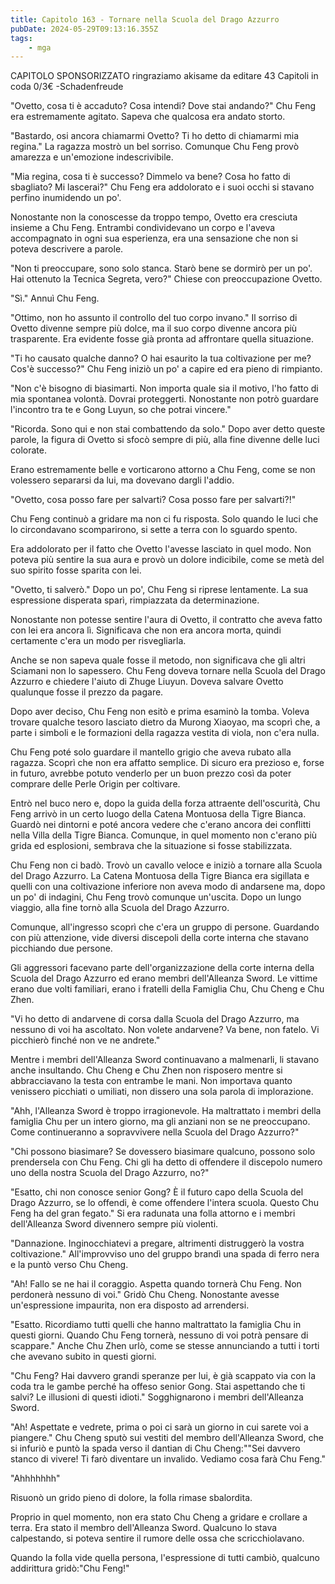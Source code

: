 ```yaml
---
title: Capitolo 163 - Tornare nella Scuola del Drago Azzurro
pubDate: 2024-05-29T09:13:16.355Z
tags:
    - mga
---
```



CAPITOLO SPONSORIZZATO ringraziamo akisame
da editare
43 Capitoli in coda 0/3€
-Schadenfreude


"Ovetto, cosa ti è accaduto? Cosa intendi? Dove stai andando?" Chu Feng era estremamente agitato. Sapeva che qualcosa era andato storto.


"Bastardo, osi ancora chiamarmi Ovetto? Ti ho detto di chiamarmi mia regina." La ragazza mostrò un bel sorriso. Comunque Chu Feng provò amarezza e un'emozione indescrivibile.


"Mia regina, cosa ti è successo? Dimmelo va bene? Cosa ho fatto di sbagliato? Mi lascerai?" Chu Feng era addolorato e i suoi occhi si stavano perfino inumidendo un po'.


Nonostante non la conoscesse da troppo tempo, Ovetto era cresciuta insieme a Chu Feng. Entrambi condividevano un corpo e l'aveva accompagnato in ogni sua esperienza, era una sensazione che non si poteva descrivere a parole.


"Non ti preoccupare, sono solo stanca. Starò bene se dormirò per un po'. Hai ottenuto la Tecnica Segreta, vero?" Chiese con preoccupazione Ovetto.


"Sì." Annuì Chu Feng.


"Ottimo, non ho assunto il controllo del tuo corpo invano." Il sorriso di Ovetto divenne sempre più dolce, ma il suo corpo divenne ancora più trasparente. Era evidente fosse già pronta ad affrontare quella situazione.


"Ti ho causato qualche danno? O hai esaurito la tua coltivazione per me? Cos'è successo?" Chu Feng iniziò un po' a capire ed era pieno di rimpianto.


"Non c'è bisogno di biasimarti. Non importa quale sia il motivo, l'ho fatto di mia spontanea volontà. Dovrai proteggerti. Nonostante non potrò guardare l'incontro tra te e Gong Luyun, so che potrai vincere."


"Ricorda. Sono qui e non stai combattendo da solo." Dopo aver detto queste parole, la figura di Ovetto si sfocò sempre di più, alla fine divenne delle luci colorate.


Erano estremamente belle e vorticarono attorno a Chu Feng, come se non volessero separarsi da lui, ma dovevano dargli l'addio.


"Ovetto, cosa posso fare per salvarti? Cosa posso fare per salvarti?!"


Chu Feng continuò a gridare ma non ci fu risposta. Solo quando le luci che lo circondavano scomparirono, si sette a terra con lo sguardo spento.


Era addolorato per il fatto che Ovetto l'avesse lasciato in quel modo. Non poteva più sentire la sua aura e provò un dolore indicibile, come se metà del suo spirito fosse sparita con lei.


"Ovetto, ti salverò." Dopo un po', Chu Feng si riprese lentamente. La sua espressione disperata sparì, rimpiazzata da determinazione.


Nonostante non potesse sentire l'aura di Ovetto, il contratto che aveva fatto con lei era ancora lì. Significava che non era ancora morta, quindi certamente c'era un modo per risvegliarla.


Anche se non sapeva quale fosse il metodo, non significava che gli altri Sciamani non lo sapessero. Chu Feng doveva tornare nella Scuola del Drago Azzurro e chiedere l'aiuto di Zhuge Liuyun. Doveva salvare Ovetto qualunque fosse il prezzo da pagare.


Dopo aver deciso, Chu Feng non esitò e prima esaminò la tomba. Voleva trovare qualche tesoro lasciato dietro da Murong Xiaoyao, ma scoprì che, a parte i simboli e le formazioni della ragazza vestita di viola, non c'era nulla.


Chu Feng poté solo guardare il mantello grigio che aveva rubato alla ragazza. Scoprì che non era affatto semplice. Di sicuro era prezioso e, forse in futuro, avrebbe potuto venderlo per un buon prezzo così da poter comprare delle Perle Origin per coltivare.


Entrò nel buco nero e, dopo la guida della forza attraente dell'oscurità, Chu Feng arrivò in un certo luogo della Catena Montuosa della Tigre Bianca. Guardò nei dintorni e poté ancora vedere che c'erano ancora dei conflitti nella Villa della Tigre Bianca. Comunque, in quel momento non c'erano più grida ed esplosioni, sembrava che la situazione si fosse stabilizzata.


Chu Feng non ci badò. Trovò un cavallo veloce e iniziò a tornare alla Scuola del Drago Azzurro. La Catena Montuosa della Tigre Bianca era sigillata e quelli con una coltivazione inferiore non aveva modo di andarsene ma, dopo un po' di indagini, Chu Feng trovò comunque un'uscita. Dopo un lungo viaggio, alla fine tornò alla Scuola del Drago Azzurro.


Comunque, all'ingresso scoprì che c'era un gruppo di persone. Guardando con più attenzione, vide diversi discepoli della corte interna che stavano picchiando due persone.


Gli aggressori facevano parte dell'organizzazione della corte interna della Scuola del Drago Azzurro ed erano membri dell'Alleanza Sword. Le vittime erano due volti familiari, erano i fratelli della Famiglia Chu, Chu Cheng e Chu Zhen.


"Vi ho detto di andarvene di corsa dalla Scuola del Drago Azzurro, ma nessuno di voi ha ascoltato. Non volete andarvene? Va bene, non fatelo. Vi picchierò finché non ve ne andrete."


Mentre i membri dell'Alleanza Sword continuavano a malmenarli, li stavano anche insultando. Chu Cheng e Chu Zhen non risposero mentre si abbracciavano la testa con entrambe le mani. Non importava quanto venissero picchiati o umiliati, non dissero una sola parola di implorazione.


"Ahh, l'Alleanza Sword è troppo irragionevole. Ha maltrattato i membri della famiglia Chu per un intero giorno, ma gli anziani non se ne preoccupano. Come continueranno a sopravvivere nella Scuola del Drago Azzurro?"


"Chi possono biasimare? Se dovessero biasimare qualcuno, possono solo prendersela con Chu Feng. Chi gli ha detto di offendere il discepolo numero uno della nostra Scuola del Drago Azzurro, no?"


"Esatto, chi non conosce senior Gong? È il futuro capo della Scuola del Drago Azzurro, se lo offendi, è come offendere l'intera scuola. Questo Chu Feng ha del gran fegato." Si era radunata una folla attorno e i membri dell'Alleanza Sword divennero sempre più violenti.


"Dannazione. Inginocchiatevi a pregare, altrimenti distruggerò la vostra coltivazione." All'improvviso uno del gruppo brandì una spada di ferro nera e la puntò verso Chu Cheng.


"Ah! Fallo se ne hai il coraggio. Aspetta quando tornerà Chu Feng. Non perdonerà nessuno di voi." Gridò Chu Cheng. Nonostante avesse un'espressione impaurita, non era disposto ad arrendersi.


"Esatto. Ricordiamo tutti quelli che hanno maltrattato la famiglia Chu in questi giorni. Quando Chu Feng tornerà, nessuno di voi potrà pensare di scappare." Anche Chu Zhen urlò, come se stesse annunciando a tutti i torti che avevano subito in questi giorni.


"Chu Feng? Hai davvero grandi speranze per lui, è già scappato via con la coda tra le gambe perché ha offeso senior Gong. Stai aspettando che ti salvi? Le illusioni di questi idioti." Sogghignarono i membri dell'Alleanza Sword.


"Ah! Aspettate e vedrete, prima o poi ci sarà un giorno in cui sarete voi a piangere." Chu Cheng sputò sui vestiti del membro dell'Alleanza Sword, che si infuriò e puntò la spada verso il dantian di Chu Cheng:""Sei davvero stanco di vivere! Ti farò diventare un invalido. Vediamo cosa farà Chu Feng."


"Ahhhhhhh"


Risuonò un grido pieno di dolore, la folla rimase sbalordita.


Proprio in quel momento, non era stato Chu Cheng a gridare e crollare a terra. Era stato il membro dell'Alleanza Sword. Qualcuno lo stava calpestando, si poteva sentire il rumore delle ossa che scricchiolavano.


Quando la folla vide quella persona, l'espressione di tutti cambiò, qualcuno addirittura gridò:"Chu Feng!"





